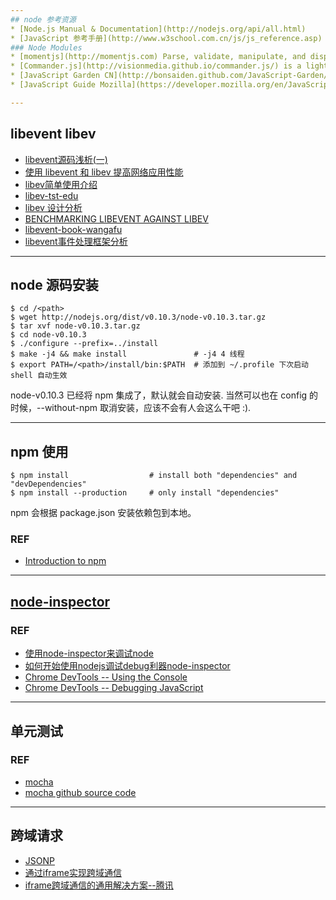 ```yaml
---
## node 参考资源
* [Node.js Manual & Documentation](http://nodejs.org/api/all.html)
* [JavaScript 参考手册](http://www.w3school.com.cn/js/js_reference.asp)
### Node Modules
* [momentjs](http://momentjs.com) Parse, validate, manipulate, and display dates in javascript. 
* [Commander.js](http://visionmedia.github.io/commander.js/) is a light-weight, expressive, and powerful command-line framework for nodejs
* [JavaScript Garden CN](http://bonsaiden.github.com/JavaScript-Garden/zh/)
* [JavaScript Guide Mozilla](https://developer.mozilla.org/en/JavaScript/Guide)

---
```

## libevent libev
* [libevent源码浅析(一) ](http://simohayha.iteye.com/blog/332727)
* [使用 libevent 和 libev 提高网络应用性能](http://www.ibm.com/developerworks/cn/aix/library/au-libev/)
* [libev简单使用介绍](http://simohayha.iteye.com/blog/306712)
* [libev-tst-edu](http://pod.tst.eu/http://cvs.schmorp.de/libev/ev.pod)
* [libev 设计分析](http://cnodejs.org/blog/?p=2489)
* [BENCHMARKING LIBEVENT AGAINST LIBEV](http://libev.schmorp.de/bench.html)
* [libevent-book-wangafu](http://www.wangafu.net/~nickm/libevent-book/)
* [libevent事件处理框架分析](http://www.cppblog.com/converse/archive/2009/01/03/71040.html)

---
## node 源码安装
    $ cd /<path>
    $ wget http://nodejs.org/dist/v0.10.3/node-v0.10.3.tar.gz
    $ tar xvf node-v0.10.3.tar.gz 
    $ cd node-v0.10.3
    $ ./configure --prefix=../install
    $ make -j4 && make install               # -j4 4 线程
    $ export PATH=/<path>/install/bin:$PATH  # 添加到 ~/.profile 下次启动 shell 自动生效
node-v0.10.3 已经将 npm 集成了，默认就会自动安装. 当然可以也在 config 的时候，--without-npm 取消安装，应该不会有人会这么干吧 :).

---
## npm 使用
    $ npm install                  # install both "dependencies" and "devDependencies"
    $ npm install --production     # only install "dependencies"
npm 会根据 package.json 安装依赖包到本地。
### REF
* [Introduction to npm](http://howtonode.org/introduction-to-npm)

---
## [node-inspector](https://github.com/dannycoates/node-inspector)
### REF
* [使用node-inspector来调试node](http://blog.goddyzhao.me/post/11522397416/how-to-debug-node-with-node-inspector)
* [如何开始使用nodejs调试debug利器node-inspector](http://liuxiaoming.com/dev/2012/06/20/how-to-debug-nodejs-code-with-node-inspector/)
* [Chrome DevTools -- Using the Console](https://developers.google.com/chrome-developer-tools/docs/console)
* [Chrome DevTools -- Debugging JavaScript](https://developers.google.com/chrome-developer-tools/docs/javascript-debugging)

---
## 单元测试
### REF
* [mocha](http://visionmedia.github.io/mocha/)
* [mocha github source code](https://github.com/visionmedia/mocha)

---
## 跨域请求
* [JSONP](http://en.wikipedia.org/wiki/JSONP)
* [通过iframe实现跨域通信](http://blog.leezhong.com/tech/2011/01/25/iframe-crossdomain.html)
* [iframe跨域通信的通用解决方案--腾讯](http://www.alloyteam.com/2012/08/lightweight-solution-for-an-iframe-cross-domain-communication/)